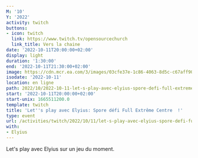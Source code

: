 ```yaml
---
M: '10'
Y: '2022'
activity: twitch
buttons:
- icon: twitch
  link: https://www.twitch.tv/opensourcechurch
  link_title: Vers la chaine
date: '2022-10-11T20:00:00+02:00'
display: light
duration: '1:30:00'
end: '2022-10-11T21:30:00+02:00'
image: https://cdn.mcr.ea.com/3/images/03cfe37e-1c86-4063-8d5c-c67aff90a293/1587735143-0x0-0-0.jpg
isodate: '2022-10-11'
location: en ligne
path: 2022/10/2022-10-11-let-s-play-avec-elyius-spore-defi-full-extreme-centre.md
start: '2022-10-11T20:00:00+02:00'
start-unix: 1665511200.0
template: twitch
title: 'Let''s play avec Elyius: Spore défi Full Extrême Centre  !'
type: event
url: /activities/twitch/2022/10/11/let-s-play-avec-elyius-spore-defi-full-extreme-centre
with:
- Elyius
---
```

Let's play avec Elyius sur un jeu du moment.